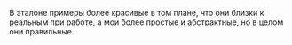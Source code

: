 В эталоне примеры более красивые в том плане, что они близки к реальным при работе, а мои более простые и абстрактные, но в целом они правильные.
